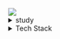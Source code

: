 
<img src="https://capsule-render.vercel.app/api?type=transparent&height=70&color=gradient&text=BBING&textBg=false&fontAlign=80&rotate=10&animation=blinking&section=header&reversal=true&fontSize=25&strokeWidth=1&fontColor=000080&fontAlignY=0"/>

<!--hr-->

<details>
<summary>study</summary>
  
![YOLO](https://img.shields.io/badge/YOLO-00BCD4?logo=github&logoColor=white&style=flat)
![RAG](https://img.shields.io/badge/RAG-FFB300?logo=databricks&logoColor=white&style=flat)
![LangChain](https://img.shields.io/badge/LangChain-2B2D42?logo=langchain&logoColor=white&style=flat)
![Ollama](https://img.shields.io/badge/Ollama-2DD881?logo=ollama&logoColor=white&style=flat)
![LlamaIndex](https://img.shields.io/badge/LlamaIndex-FF6F61?logo=llama&logoColor=white&style=flat)

</details>


<details>
<summary>Tech Stack</summary>

|분류|스택|
|:-|:-|
| 📌Language | ![Java](https://img.shields.io/badge/Java-ED8B00?logo=openjdk&logoColor=white&style=flat) ![Python](https://img.shields.io/badge/Python-3776AB?logo=python&logoColor=white&style=flat) ![JavaScript](https://img.shields.io/badge/JavaScript-F7DF1E?logo=javascript&logoColor=black&style=flat) |
| 📌Back-end | ![Spring](https://img.shields.io/badge/Spring-6DB33F?logo=spring&logoColor=white&style=flat) ![Spring Boot](https://img.shields.io/badge/SpringBoot-6DB33F?logo=springboot&logoColor=white&style=flat) ![Spring JPA](https://img.shields.io/badge/Spring%20JPA-6DB33F?logo=spring&logoColor=white&style=flat) |
| 📌Front-end | ![Node.js](https://img.shields.io/badge/Node.js-339933?logo=nodedotjs&logoColor=white&style=flat) ![React](https://img.shields.io/badge/React-61DAFB?logo=react&logoColor=black&style=flat) ![Next.js](https://img.shields.io/badge/Next.js-000000?logo=nextdotjs&logoColor=white&style=flat) ![HTML5](https://img.shields.io/badge/HTML5-E34F26?logo=html5&logoColor=white&style=flat) ![JSP](https://img.shields.io/badge/JSP-007396?logo=java&logoColor=white&style=flat) ![OpenLayers](https://img.shields.io/badge/OpenLayers-1F6B75?logo=openlayers&logoColor=white&style=flat) |
| 📌Database | ![PostgreSQL](https://img.shields.io/badge/PostgreSQL-336791?logo=postgresql&logoColor=white&style=flat) ![PostGIS](https://img.shields.io/badge/PostGIS-336791?style=flat&logo=postgresql&logoColor=white) ![Oracle](https://img.shields.io/badge/Oracle-F80000?logo=oracle&logoColor=white&style=flat) ![CUBRID](https://img.shields.io/badge/CUBRID-1A4CA1?logo=cubrid&logoColor=white&style=flat) |
| 📌OS | ![Linux](https://img.shields.io/badge/Linux-FCC624?logo=linux&logoColor=black&style=flat) ![Windows](https://img.shields.io/badge/Windows-0078D6?logo=windows&logoColor=white&style=flat) |
| 📌Server | ![Apache HTTP Server](https://img.shields.io/badge/Apache_HTTP_Server-D22128?logo=apache&logoColor=white&style=flat) ![Tomcat](https://img.shields.io/badge/Tomcat-F8DC75?logo=apachetomcat&logoColor=black&style=flat) ![JBoss](https://img.shields.io/badge/JBoss-EA1E0C?logo=redhat&logoColor=white&style=flat) |
| 📌Version Control | ![Git](https://img.shields.io/badge/Git-F05032?logo=git&logoColor=white&style=flat) ![SVN](https://img.shields.io/badge/Subversion-809CC9?logo=subversion&logoColor=white&style=flat) |
| 📌Test | ![JMeter](https://img.shields.io/badge/JMeter-D22128?logo=apachejmeter&logoColor=white&style=flat) |

</details>

<!--
### 📊 GitHub Stats
<p align="center">
  <img src="https://github-readme-stats.vercel.app/api?username=ldb0316&show_icons=true&theme=tokyonight" height="165" />
  <img src="https://github-readme-stats.vercel.app/api/top-langs/?username=ldb0316&layout=compact&theme=tokyonight" height="165" />
</p>
-->
